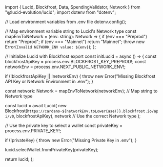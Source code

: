 import { Lucid, Blockfrost, Data, SpendingValidator, Network } from "@lucid-evolution/lucid";
import dotenv from "dotenv";

// Load environment variables from .env file
dotenv.config();

// Map environment variable string to Lucid's Network type
const mapEnvToNetwork = (env: string): Network => {
  if (env === "Preprod") return "Preprod";
  if (env === "Mainnet") return "Mainnet";
  throw new Error(`Invalid NETWORK_ENV value: ${env}`);
};

// Initialize Lucid with Blockfrost
export const initLucid = async () => {
  const blockfrostApiKey = process.env.BLOCKFROST_KEY_PREPROD!;
  const networkEnv = process.env.NEXT_PUBLIC_NETWORK_ENV!; 
  
  if (!blockfrostApiKey || !networkEnv) {
    throw new Error("Missing Blockfrost API Key or Network Environment in .env");
  }

  const network: Network = mapEnvToNetwork(networkEnv); // Map string to Network type

  const lucid = await Lucid(
    new Blockfrost(`https://cardano-${networkEnv.toLowerCase()}.blockfrost.io/api/v0`, blockfrostApiKey),
    network // Use the correct Network type
  );

  // Use the private key to select a wallet
  const privateKey = process.env.PRIVATE_KEY!;
  
  if (!privateKey) {
    throw new Error("Missing Private Key in .env");
  }

  lucid.selectWallet.fromPrivateKey(privateKey);

  return lucid;
};
